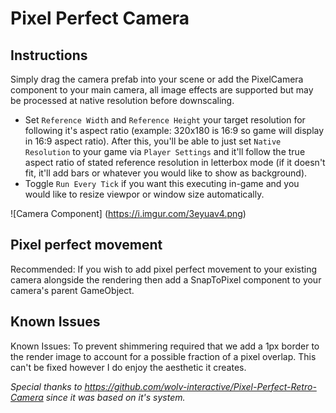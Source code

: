 # Pixel Perfect Camera
## Instructions
Simply drag the camera prefab into your scene or add the PixelCamera component to your main camera, all image effects are supported but may be processed at native resolution before downscaling.

- Set `Reference Width` and `Reference Height` your target resolution for following it's aspect ratio (example: 320x180 is 16:9 so game will display in 16:9 aspect ratio). After this, you'll be able to just set `Native Resolution` to your game via `Player Settings` and it'll follow the true aspect ratio of stated reference resolution in letterbox mode (if it doesn't fit, it'll add bars or whatever you would like to show as background).
- Toggle `Run Every Tick` if you want this executing in-game and you would like to resize viewpor or window size automatically.

![Camera Component] (https://i.imgur.com/3eyuav4.png)

## Pixel perfect movement
Recommended: If you wish to add pixel perfect movement to your existing camera alongside the rendering then add a SnapToPixel component to your camera's parent GameObject.

## Known Issues
Known Issues: To prevent shimmering required that we add a 1px border to the render image to account for a possible fraction of a pixel overlap. This can't be fixed however I do enjoy the aesthetic it creates.


*Special thanks to https://github.com/wolv-interactive/Pixel-Perfect-Retro-Camera since it was based on it's system.*
